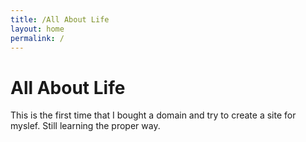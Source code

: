```yaml
---
title: /All About Life
layout: home
permalink: /
---
```


# All About Life

This is the first time that I bought a domain and try to create a site for myslef. Still learning the proper way.
